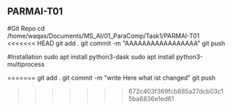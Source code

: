 ## PARMAI-T01 
#Git Repo
cd /home/waqas/Documents/MS_AI/01_ParaComp/Task1/PARMAI-T01
<<<<<<< HEAD
git add .
git commit -m "AAAAAAAAAAAAAAAAA"
git push

#Installation
sudo apt install python3-dask
sudo apt install python3-multiprocess

=======
  git add .
  git commit -m "write Here what ist changed" 
  git push
>>>>>>> 672c403f369fcb885a27dcb03c15ba6836e1ed61
